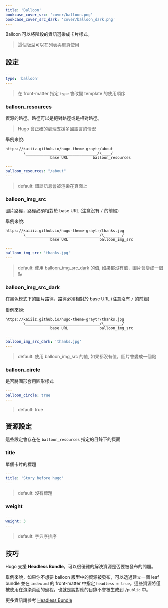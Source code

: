 ```yaml
---
title: 'Balloon'
bookcase_cover_src: 'cover/balloon.png'
bookcase_cover_src_dark: 'cover/balloon_dark.png'
---
```


Balloon 可以將階段的資訊選染成卡片樣式。

> 這個版型可以在列表與單頁使用

## 設定

```yaml
---
type: 'balloon'
---
```

> 在 front-matter 指定 `type` 會改變 template 的使用順序

### balloon_resources

資源的路徑。路徑可以是絕對路徑或是相對路徑。

> Hugo 會正確的處理支援多國語言的情況

舉例來說:

```
https://kaiiiz.github.io/hugo-theme-graytr/about
        \________________________________/\____/
                    base URL           balloon_resources
```

```yaml
---
balloon_resources: "/about"
---
```

> default: 錯誤訊息會被渲染在頁面上

### balloon_img_src

圖片路徑，路徑必須相對於 base URL (注意沒有 `/` 的前綴)

舉例來說:

```
https://kaiiiz.github.io/hugo-theme-graytr/thanks.jpg
        \_________________________________/\________/
                    base URL              balloon_img_src
```

```yaml
---
balloon_img_src: 'thanks.jpg'
---
```

> default: 使用 balloon_img_src_dark 的值, 如果都沒有值，圖片會變成一個點

### balloon_img_src_dark

在黑色模式下的圖片路徑，路徑必須相對於 base URL (注意沒有 `/` 的前綴)

舉例來說:

```
https://kaiiiz.github.io/hugo-theme-graytr/thanks.jpg
        \_________________________________/\________/
                    base URL              balloon_img_src
```

```yaml
---
balloon_img_src_dark: 'thanks.jpg'
---
```

> default: 使用 balloon_img_src 的值, 如果都沒有值，圖片會變成一個點

### balloon_circle

是否將圖形套用圓形樣式

```yaml
---
balloon_circle: true
---
```

> default: true

## 資源設定

這些設定會存在在 `balloon_resources` 指定的目錄下的頁面

### title

單個卡片的標題

```yaml
---
title: 'Story before hugo'
---
```

> default: 沒有標題

### weight

```yaml
---
weight: 3
---
```

> default: 字典序排序

## 技巧

Hugo 支援 **Headless Bundle**，可以很優雅的解決資源是否要被發布的問題。

舉例來說，如果你不想要 balloon 版型中的資源被發布，可以透過建立一個 leaf bundle 並在 `index.md` 的 front-matter 中指定 `headless = true`。這些資源將僅被使用在渲染頁面的過程，也就是說對應的目錄不會被生成到 `/public` 中。

更多資訊請參考 [Headless Bundle](https://gohugo.io/content-management/page-bundles/#headless-bundle)
